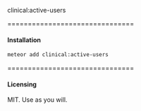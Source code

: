 clinical:active-users

===============================
#### Installation  

````bash
meteor add clinical:active-users
````


===============================
#### Licensing  

MIT.  Use as you will.
